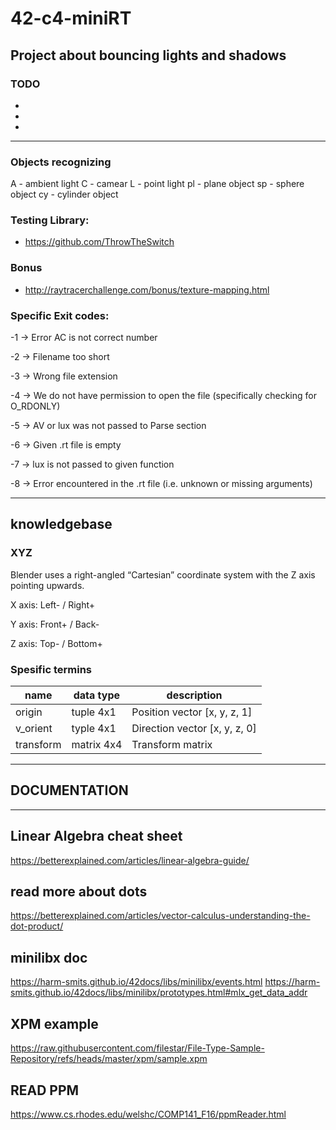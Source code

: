 # 42-c4-miniRT



## Project about bouncing lights and shadows

### TODO

-
- 
- 

---

### Objects recognizing

A - ambient light
C - camear
L - point light
pl - plane object
sp - sphere object
cy - cylinder object


### Testing Library:
- https://github.com/ThrowTheSwitch

### Bonus
- http://raytracerchallenge.com/bonus/texture-mapping.html

### Specific Exit codes:
-1 -> Error AC is not correct number

-2 -> Filename too short

-3 -> Wrong file extension

-4 -> We do not have permission to open the file (specifically checking for O_RDONLY)

-5 -> AV or lux was not passed to Parse section

-6 -> Given .rt file is empty

-7 -> lux is not passed to given function

-8 -> Error encountered in the .rt file (i.e. unknown or missing arguments)

---

## knowledgebase

### XYZ

Blender uses a right-angled “Cartesian” coordinate system with the Z axis pointing upwards.

X axis: Left-   /   Right+

Y axis: Front+  /   Back-

Z axis: Top-    /   Bottom+

### Spesific termins

| name | data type | description |
|------|------------|------------|
|origin|tuple 4x1|Position vector [x, y, z, 1]|
|v_orient|typle 4x1|Direction vector [x, y, z, 0]|
|transform|matrix 4x4|Transform matrix|

---

## DOCUMENTATION

---

## Linear Algebra cheat sheet
<https://betterexplained.com/articles/linear-algebra-guide/>

## read more about dots
<https://betterexplained.com/articles/vector-calculus-understanding-the-dot-product/>

## minilibx doc
<https://harm-smits.github.io/42docs/libs/minilibx/events.html>
<https://harm-smits.github.io/42docs/libs/minilibx/prototypes.html#mlx_get_data_addr>

## XPM example
<https://raw.githubusercontent.com/filestar/File-Type-Sample-Repository/refs/heads/master/xpm/sample.xpm>

## READ PPM
<https://www.cs.rhodes.edu/welshc/COMP141_F16/ppmReader.html>


